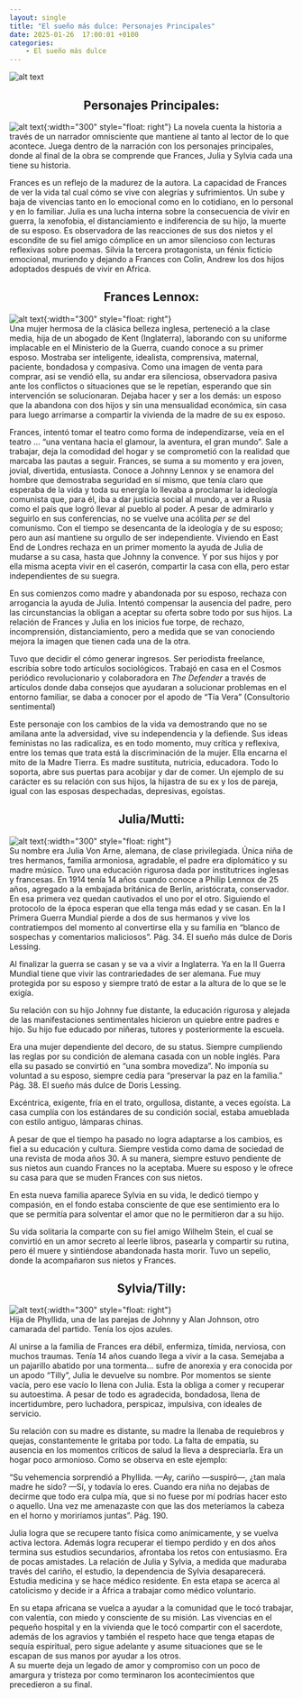 ```yaml
---
layout: single
title: "El sueño más dulce: Personajes Principales"
date: 2025-01-26  17:00:01 +0100
categories: 
    - El sueño más dulce
---
```

![alt text](</assets/img/banner doris lessing.png>)

 

<center><h2>Personajes Principales:</h2></center>


![alt text](</assets/img/frances sylvia julis.png>){:width="300" style="float: right"}    La novela cuenta la historia a través de un narrador omnisciente que mantiene al tanto al lector de lo que acontece. Juega dentro de la narración con los personajes principales, donde al final de la obra se comprende que Frances, Julia y Sylvia cada una tiene su historia.


Frances es un reflejo de la madurez de la autora. La capacidad de Frances de ver la vida tal cual cómo se vive con alegrías y sufrimientos. Un sube y baja de vivencias tanto en lo emocional como en lo cotidiano, en lo personal y en lo familiar. Julia es una lucha interna sobre la consecuencia de vivir en guerra, la xenofobia, el distanciamiento e indiferencia de su hijo, la muerte de su esposo. Es observadora de las reacciones de sus dos nietos y el escondite de su fiel amigo cómplice en un amor silencioso con lecturas reflexivas sobre poemas. Silvia la tercera protagonista, un fénix ficticio emocional, muriendo y dejando a Frances con Colin, Andrew los dos hijos adoptados después de vivir en Africa.


<center><h2>Frances Lennox: </h2></center>


![alt text](</assets/img/frances. madre tierra.png>){:width="300" style="float: right"}    
Una mujer hermosa de la clásica belleza inglesa, perteneció a la clase media, hija de un abogado de Kent (Inglaterra), laborando con su uniforme implacable en el Ministerio de la Guerra, cuando conoce a su primer esposo. Mostraba ser inteligente, idealista, comprensiva, maternal, paciente, bondadosa y compasiva. Como una imagen de venta para comprar, asi se vendió ella,  su andar era silenciosa, observadora pasiva ante los conflictos o situaciones que se le repetían, esperando que sin intervención se solucionaran.  Dejaba hacer y ser a los demás: un esposo que la abandona con dos hijos y sin una mensualidad económica, sin casa para luego arrimarse a compartir la vivienda de la madre de su ex esposo.


Frances, intentó tomar el teatro como forma de independizarse, veía en el teatro … “una ventana hacia el glamour, la aventura, el gran mundo”.  Sale  a trabajar, deja la comodidad del hogar y se comprometió con la realidad que marcaba las pautas a seguir. Frances, se suma a su momento y era joven, jovial, divertida, entusiasta. Conoce a Johnny Lennox y se enamora del hombre que demostraba seguridad en sí mismo, que tenía claro que esperaba de la vida y toda su energía lo llevaba a proclamar la ideología comunista que, para él, iba a dar justicia social al mundo, a ver a Rusia como el país que logró llevar al pueblo al poder. A pesar de admirarlo y seguirlo en sus conferencias, no se vuelve una acólita *per se* del comunismo. Con el tiempo se desencanta de la ideología y de su esposo; pero aun así mantiene su orgullo de ser independiente. Viviendo en East End de Londres rechaza en un primer momento la ayuda de Julia de mudarse a su casa, hasta que Johnny la convence. Y por sus hijos y por ella misma acepta vivir en el caserón, compartir la casa con ella, pero estar independientes de su suegra.


En sus comienzos como madre y abandonada por su esposo, rechaza con arrogancia la ayuda de Julia.  Intentó compensar la ausencia del padre, pero las circunstancias la obligan a aceptar su oferta sobre todo por sus hijos. La relación de Frances y Julia en los inicios fue torpe, de rechazo, incomprensión, distanciamiento, pero a medida que se van conociendo mejora la imagen que tienen cada una de la otra.


Tuvo que decidir el cómo generar ingresos. Ser periodista freelance, escribía sobre todo artículos sociológicos. Trabajó en casa en el Cosmos periódico revolucionario y colaboradora en *The Defender* a través de artículos donde daba consejos que ayudaran a solucionar problemas en el entorno familiar, se daba a conocer por el apodo de “Tía Vera” (Consultorio sentimental)


Este personaje con los cambios de la vida va demostrando que no se amilana ante la adversidad, vive su independencia y la defiende. Sus ideas feministas no las radicaliza, es en todo momento, muy crítica y reflexiva, entre los temas que trata está la discriminación de la mujer. Ella encarna el mito de la Madre Tierra. Es madre sustituta, nutricia, educadora. Todo lo soporta, abre sus puertas para acobijar y dar de comer. Un ejemplo de su carácter es su relación con sus hijos, la hijastra de su ex y los de pareja, igual con las esposas despechadas, depresivas, egoístas.


<center><h2>Julia/Mutti:</h2></center>


![alt text](</assets/img/julia.png>){:width="300" style="float: right"}    
Su nombre era Julia Von Arne, alemana, de clase privilegiada. Única niña de tres hermanos, familia armoniosa, agradable, el padre era diplomático y su madre músico. Tuvo una educación rigurosa dada por institutrices inglesas y francesas.
En 1914 tenía 14 años cuando conoce a Philip Lennox de 25 años, agregado a la embajada británica de Berlín, aristócrata, conservador. En esa primera vez quedan cautivados el uno por el otro. Siguiendo el protocolo de la época esperan que ella tenga más edad y se casan. En la I Primera Guerra Mundial pierde a dos de sus hermanos y vive los contratiempos del momento al convertirse ella y su familia en “blanco de sospechas y comentarios maliciosos”. Pág. 34.  El sueño más dulce de Doris Lessing.


Al finalizar la guerra se casan y se va a vivir a Inglaterra. Ya en la II Guerra Mundial tiene que vivir las contrariedades de ser alemana.  Fue muy protegida por su esposo y siempre trató de estar a la altura de lo que se le exigía.


Su relación con su hijo Johnny fue distante, la educación rigurosa y alejada de las manifestaciones sentimentales hicieron un quiebre entre padres e hijo. Su hijo fue educado por niñeras, tutores y posteriormente la escuela. 


Era una mujer dependiente del decoro, de su status. Siempre cumpliendo las reglas por su condición de alemana casada con un noble inglés. Para ella su pasado se convirtió en “una sombra movediza”. No imponía su voluntad a su esposo, siempre cedía para “preservar la paz en la familia.” Pág. 38. El sueño más dulce de Doris Lessing. 


Excéntrica, exigente, fría en el trato, orgullosa, distante, a veces egoísta. La casa cumplía con los estándares de su condición social, estaba amueblada con estilo antiguo, lámparas chinas.


A pesar de que el tiempo ha pasado no logra adaptarse a los cambios, es fiel a su educación y cultura. Siempre vestida como dama de sociedad de una revista de moda años 30. A su manera,  siempre estuvo pendiente de sus nietos aun cuando Frances no la aceptaba. Muere su esposo y le ofrece su casa para que se muden Frances con sus nietos. 


En esta nueva familia aparece Sylvia en su vida, le dedicó tiempo y compasión, en el fondo estaba consciente de que ese sentimiento era lo que se permitía para solventar el amor que no le permitieron dar a su hijo.


Su vida solitaria la comparte con su fiel amigo Wilhelm Stein, el cual se convirtió en un amor secreto al leerle libros, pasearla y compartir su rutina,  pero él muere y sintiéndose abandonada hasta morir. Tuvo un sepelio, donde la acompañaron sus nietos y  Frances.



<center><h2>Sylvia/Tilly:</h2></center>


![alt text](</assets/img/silvia definitivo.png>){:width="300" style="float: right"}   
 Hija de Phyllida, una de las parejas de Johnny y Alan Johnson, otro camarada del partido. Tenía los ojos azules.


Al unirse a la familia de Frances era débil, enfermiza, tímida, nerviosa, con muchos traumas.   Tenía 14 años cuando llega a vivir a la casa. Semejaba a un pajarillo abatido por una tormenta… sufre de anorexia y era conocida por un apodo “Tilly”, Julia le devuelve su nombre. Por momentos se siente vacía, pero ese vacío lo llena con Julia. Esta la obliga a comer y recuperar su autoestima.  A pesar de todo es agradecida, bondadosa, llena de incertidumbre, pero luchadora, perspicaz, impulsiva, con ideales de servicio. 


Su relación con su madre es distante, su madre la llenaba de requiebros y quejas, constantemente le gritaba por todo. La falta de empatía, su ausencia en los momentos críticos de salud la lleva a despreciarla.  Era un hogar poco armonioso.  Como se observa en este ejemplo:


 “Su vehemencia sorprendió a Phyllida.
—Ay, cariño —suspiró—, ¿tan mala madre he sido?
—Sí, y todavía lo eres. Cuando era niña no dejabas de decirme que todo era culpa mía, que si no fuese por mí podrías hacer esto o aquello. Una vez me amenazaste con que las dos meteríamos la cabeza en el horno y moriríamos juntas”.  Pág.  190.  


Julia logra que se recupere tanto física como anímicamente, y se vuelva activa lectora.  Además logra recuperar el tiempo perdido y  en dos años termina sus estudios secundarios, afrontaba los retos con entusiasmo. Era de pocas amistades. La relación de Julia y Sylvia, a medida que maduraba  través del cariño, el estudio, la dependencia de Sylvia desaparecerá. Estudia medicina y se hace médico residente. En esta etapa se acerca al catolicismo y decide ir a África a trabajar como médico voluntario.


En su etapa africana se vuelca a ayudar a la comunidad que le tocó trabajar, con valentía, con miedo y consciente de su misión. Las vivencias en el pequeño hospital y en la vivienda que le tocó compartir con el sacerdote, además de los agravios y también el respeto hace que tenga etapas de sequía espiritual, pero sigue adelante y asume situaciones que se le escapan de sus manos por ayudar a los otros.  
A su muerte deja un legado de amor y compromiso con un poco de amargura y tristeza por como terminaron los acontecimientos que precedieron a su  final. 














